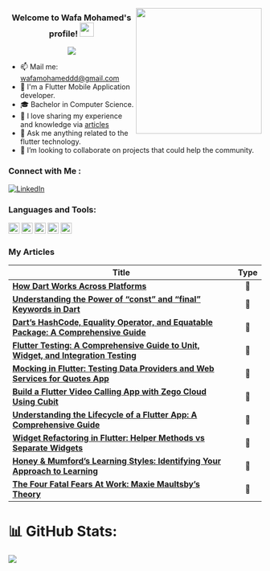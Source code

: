   
<img width="250" align="right" src="![image](https://github.com/wafaMohamed/wafaMohamed/assets/101423134/e136b979-c1da-4776-9dad-21362606a984)
">

<h3 align="center">
  Welcome to Wafa Mohamed's profile!
  <img src="https://media.giphy.com/media/hvRJCLFzcasrR4ia7z/giphy.gif" width="28">
</h3>

<!-- Typing SVG by DenverCoder1 - https://github.com/DenverCoder1/readme-typing-svg -->
<p align="center">
  <a href="https://github.com/DenverCoder1/readme-typing-svg"><img src="https://readme-typing-svg.herokuapp.com/?lines=Flutter%20developer;Always%20learning%20new%20things&font=Fira%20Code&center=true&width=440&height=45&color=f75c7e&vCenter=true&size=22"></a>
</p> 

- 📫 Mail me: wafamohameddd@gmail.com
- 📱 I'm a Flutter Mobile Application developer. 
- 🎓 Bachelor in Computer Science.
- 📝 I love sharing my experience and knowledge via [articles](https://medium.com/@wafamohameddd) 
- 💬 Ask me anything related to the flutter technology.
- 👯 I’m looking to collaborate on projects that could help the community.


### Connect with Me :

[![LinkedIn](https://img.shields.io/badge/LinkedIn-%230077B5.svg?logo=linkedin&logoColor=white)](https://linkedin.com/in/wafa-mo)

### Languages and Tools:

<p align="left"><img src="https://www.vectorlogo.zone/logos/dartlang/dartlang-icon.svg" alt="dart" width="22" height="22"/> 
  <img src="https://www.vectorlogo.zone/logos/figma/figma-icon.svg" alt="figma" width="22" height="22"/> 
  <img src="https://www.vectorlogo.zone/logos/firebase/firebase-icon.svg" alt="firebase" width="22" height="22"/> 
 <img src="https://www.vectorlogo.zone/logos/flutterio/flutterio-icon.svg" alt="flutter" width="22" height="22"/> 
  <img src="https://www.vectorlogo.zone/logos/git-scm/git-scm-icon.svg" alt="git" width="22" height="22"/> 
  
### My Articles

| Title | Type |
| ------------- | :-------------: |
| [**How Dart Works Across Platforms**](https://medium.com/@wafamohameddd/how-dart-works-across-platforms-bebd061ee3a6) | 📝 |
| [**Understanding the Power of “const” and “final” Keywords in Dart**](https://medium.com/@wafamohameddd/understanding-the-power-of-const-and-final-keywords-in-dart-39be6c8d00eb) | 📝 |
| [**Dart’s HashCode, Equality Operator, and Equatable Package: A Comprehensive Guide**](https://medium.com/@wafamohameddd/darts-hashcode-equality-operator-and-equatable-package-a-comprehensive-guide-ee61595b03f0) | 📝 |
| [**Flutter Testing: A Comprehensive Guide to Unit, Widget, and Integration Testing**](https://medium.com/@wafamohameddd/flutter-testing-a-comprehensive-guide-to-unit-widget-and-integration-testing-166dfa9eb14a) | 📝 |
| [**Mocking in Flutter: Testing Data Providers and Web Services for Quotes App**](https://medium.com/@wafamohameddd/mocking-in-flutter-testing-data-providers-and-web-services-for-quotes-app-f36f8602391d) | 📝 |
| [**Build a Flutter Video Calling App with Zego Cloud Using Cubit**](https://medium.com/@wafamohameddd/build-a-flutter-video-calling-app-with-zego-cloud-using-cubit-aedd2a1e5747) | 📝 |
| [**Understanding the Lifecycle of a Flutter App: A Comprehensive Guide**](https://medium.com/@wafamohameddd/understanding-the-lifecycle-of-a-flutter-app-a-comprehensive-guide-b58a5a94d776) | 📝 |
| [**Widget Refactoring in Flutter: Helper Methods vs Separate Widgets**](https://medium.com/flutter-community/widget-refactoring-in-flutter-helper-methods-vs-separate-widgets-fd0b09c49bc5) | 📝 |
| [**Honey & Mumford’s Learning Styles: Identifying Your Approach to Learning**](https://medium.com/@wafamohameddd/honey-mumfords-learning-styles-identifying-your-approach-to-learning-b666e45e12fe) | 📝 |
| [**The Four Fatal Fears At Work: Maxie Maultsby’s Theory**](https://medium.com/@wafamohameddd/the-four-fatal-fears-at-work-maxie-maultsbys-theory-c1145b3cec39) | 📝 |











# 📊 GitHub Stats:
![](https://github-readme-stats.vercel.app/api/top-langs/?username=wafamohamed&theme=default&hide_border=false&include_all_commits=true&count_private=true&layout=compact)



